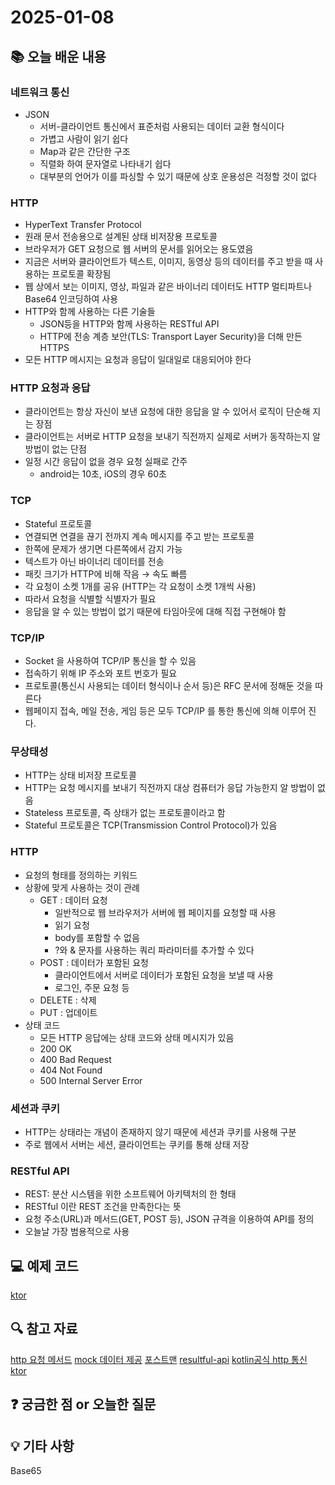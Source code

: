 # 2025-01-08

## 📚 오늘 배운 내용

### 네트워크 통신

- JSON
    - 서버-클라이언트 통신에서 표준처럼 사용되는 데이터 교환 형식이다
    - 가볍고 사람이 읽기 쉽다
    - Map과 같은 간단한 구조
    - 직렬화 하여 문자열로 나타내기 쉽다
    - 대부분의 언어가 이를 파싱할 수 있기 때문에 상호 운용성은 걱정할 것이 없다

### HTTP

- HyperText Transfer Protocol
- 원래 문서 전송용으로 설계된 상태 비저장용 프로토콜
- 브라우저가 GET 요청으로 웹 서버의 문서를 읽어오는 용도였음
- 지금은 서버와 클라이언트가 텍스트, 이미지, 동영상 등의 데이터를 주고 받을 때 사용하는 프로토콜 확장됨
- 웹 상에서 보는 이미지, 영상, 파일과 같은 바이너리 데이터도 HTTP 멀티파트나 Base64 인코딩하여 사용
- HTTP와 함께 사용하는 다른 기술들
    - JSON등을 HTTP와 함께 사용하는 RESTful API
    - HTTP에 전송 계층 보안(TLS: Transport Layer Security)을 더해 만든 HTTPS
- 모든 HTTP 메시지는 요청과 응답이 일대일로 대응되어야 한다

### HTTP 요청과 응답

- 클라이언트는 항상 자신이 보낸 요청에 대한 응답을 알 수 있어서 로직이 단순해 지는 장점
- 클라이언트는 서버로 HTTP 요청을 보내기 직전까지 실제로 서버가 동작하는지 알 방법이 없는 단점
- 일정 시간 응답이 없을 경우 요청 실패로 간주
    - android는 10초, iOS의 경우 60초

### TCP

- Stateful 프로토콜
- 연결되면 연결을 끊기 전까지 계속 메시지를 주고 받는 프로토콜
- 한쪽에 문제가 생기면 다른쪽에서 감지 가능
- 텍스트가 아닌 바이너리 데이터를 전송
- 패킷 크기가 HTTP에 비해 작음 → 속도 빠름
- 각 요청이 소켓 1개를 공유 (HTTP는 각 요청이 소켓 1개씩 사용)
- 따라서 요청을 식별할 식별자가 필요
- 응답을 알 수 있는 방법이 없기 때문에 타임아웃에 대해 직접 구현해야 함

### TCP/IP

- Socket 을 사용하여 TCP/IP 통신을 할 수 있음
- 접속하기 위해 IP 주소와 포트 번호가 필요
- 프로토콜(통신시 사용되는 데이터 형식이나 순서 등)은 RFC 문서에 정해둔 것을 따른다
- 웹페이지 접속, 메일 전송, 게임 등은 모두 TCP/IP 를 통한 통신에 의해 이루어 진다.

### 무상태성

- HTTP는 상태 비저장 프로토콜
- HTTP는 요청 메시지를 보내기 직전까지 대상 컴퓨터가 응답 가능한지 알 방법이 없음
- Stateless 프로토콜, 즉 상태가 없는 프로토콜이라고 함
- Stateful 프로토콜은 TCP(Transmission Control Protocol)가 있음

### HTTP

- 요청의 형태를 정의하는 키워드
- 상황에 맞게 사용하는 것이 관례
    - GET : 데이터 요청
        - 일반적으로 웹 브라우저가 서버에 웹 페이지를 요청할 때 사용
        - 읽기 요청
        - body를 포함할 수 없음
        - ?와 & 문자를 사용하는 쿼리 파라미터를 추가할 수 있다
    - POST : 데이터가 포함된 요청
        - 클라이언트에서 서버로 데이터가 포함된 요청을 보낼 때 사용
        - 로그인, 주문 요청 등
    - DELETE : 삭제
    - PUT : 업데이트
- 상태 코드
    - 모든 HTTP 응답에는 상태 코드와 상태 메시지가 있음
    - 200 OK
    - 400 Bad Request
    - 404 Not Found
    - 500 Internal Server Error

### 세션과 쿠키

- HTTP는 상태라는 개념이 존재하지 않기 때문에 세션과 쿠키를 사용해 구분
- 주로 웹에서 서버는 세션, 클라이언트는 쿠키를 통해 상태 저장

### RESTful API
- REST: 분산 시스템을 위한 소프트웨어 아키텍처의 한 형태
- RESTful 이란 REST 조건을 만족한다는 뜻
- 요청 주소(URL)과 메서드(GET, POST 등), JSON 규격을 이용하여 API를 정의
- 오늘날 가장 범용적으로 사용

## 💻 예제 코드
[ktor](../../src/main/kotlin/day16/HttpClient.kt)
## 🔍 참고 자료

[http 요청 메서드](https://developer.mozilla.org/en-US/docs/Web/HTTP/Methods)
[mock 데이터 제공](https://jsonplaceholder.typicode.com/)
[포스트맨](https://www.postman.com/)
[resultful-api](https://aws.amazon.com/ko/what-is/restful-api/)
[kotlin공식 http 통신 ktor](https://ktor.io/)

## ❓ 궁금한 점 or 오늘한 질문

## 💡 기타 사항

Base65